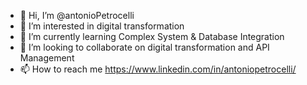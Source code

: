 - 👋 Hi, I’m @antonioPetrocelli
- 👀 I’m interested in digital transformation
- 🌱 I’m currently learning Complex System & Database Integration
- 💞️ I’m looking to collaborate on digital transformation and API Management
- 📫 How to reach me https://www.linkedin.com/in/antoniopetrocelli/

<!---
antonioPetrocelli/antonioPetrocelli is a ✨ special ✨ repository because its `README.md` (this file) appears on your GitHub profile.
You can click the Preview link to take a look at your changes.
--->
